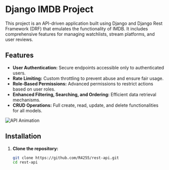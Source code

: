 # Django IMDB Project

This project is an API-driven application built using Django and Django Rest Framework (DRF) that emulates the functionality of IMDB. It includes comprehensive features for managing watchlists, stream platforms, and user reviews.

## Features

- **User Authentication:** Secure endpoints accessible only to authenticated users.
- **Rate Limiting:** Custom throttling to prevent abuse and ensure fair usage.
- **Role-Based Permissions:** Advanced permissions to restrict actions based on user roles.
- **Enhanced Filtering, Searching, and Ordering:** Efficient data retrieval mechanisms.
- **CRUD Operations:** Full create, read, update, and delete functionalities for all models.

![API Animation](https://media.giphy.com/media/xT9IgzoKnwFNmISR8I/giphy.gif)

## Installation

1. **Clone the repository:**
   ```bash
   git clone https://github.com/R4255/rest-api.git
   cd rest-api
